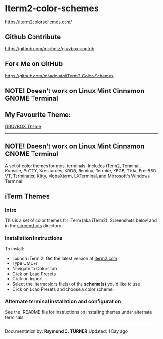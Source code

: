 # Iterm2-color-schemes
<https://iterm2colorschemes.com/>

## Github Contribute
<https://github.com/morhetz/gruvbox-contrib>

## Fork Me on GitHub
<https://github.com/mbadolato/iTerm2-Color-Schemes>

## NOTE! Doesn't work on Linux Mint Cinnamon GNOME Terminal



## My Favourite Theme:

<a href="https://raw.githubusercontent.com/mbadolato/iTerm2-Color-Schemes/master/schemes/GruvboxDark.itermcolors">GRUVBOX Theme</a>

---

## NOTE! Doesn't work on Linux Mint Cinnamon GNOME Terminal

A set of color themes for most terminals.
Includes iTerm2, Terminal, Konsole, PuTTY, Xresources, XRDB, Remina, Termite, XFCE, Tilda, FreeBSD VT, Terminator, Kitty, MobaXterm, LXTerminal, and Microsoft's Windows Terminal

## iTerm Themes

### Intro
This is a set of color themes for iTerm (aka iTerm2). Screenshots below and in the <a href="https://github.com/mbadolato/iTerm2-Color-Schemes/tree/master/screenshots">screenshots</a> directory.

### Installation Instructions
To install:

* Launch iTerm 2. Get the latest version at <a href="http://www.iterm2.com/">iterm2.com</a>
* Type CMD+i
* Navigate to Colors tab
* Click on Load Presets
* Click on Import
* Select the .itermcolors file(s) of the **scheme(s)** you'd like to use
* Click on Load Presets and choose a color scheme

### Alternate terminal installation and configuration
See the <a hfer="https://github.com/mbadolato/iTerm2-Color-Schemes/blob/master/README.md#extra">.README</a> file for instructions on installing themes under alternate terminals



---

Documentation by: **Raymond C. TURNER**
Updated: 1 Day ago